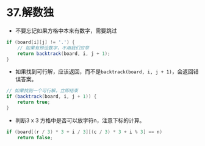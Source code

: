 # 37.解数独
* 不要忘记如果方格中本来有数字，需要跳过
```java
if (board[i][j] != '.') {
    // 如果有预设数字，不用我们穷举
    return backtrack(board, i, j + 1);
}
```
* 如果找到可行解，应该返回，而不是`backtrack(board, i, j + 1)`，会返回错误答案。
```java
// 如果找到一个可行解，立即结束
if (backtrack(board, i, j + 1)) {
    return true;
}
```
* 判断3 x 3 方格中是否可以放字符n，注意下标的计算。
```java
if (board[(r / 3) * 3 + i / 3][(c / 3) * 3 + i % 3] == n)
    return false;
```